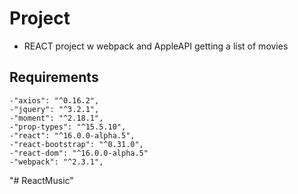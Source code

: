 # Project

- REACT project w webpack and AppleAPI getting a list of movies

## Requirements

    -"axios": "^0.16.2",
    -"jquery": "^3.2.1",
    -"moment": "^2.18.1",
    -"prop-types": "^15.5.10",
    -"react": "^16.0.0-alpha.5",
    -"react-bootstrap": "^0.31.0",
    -"react-dom": "^16.0.0-alpha.5"
    -"webpack": "^2.3.1",

"# ReactMusic" 
